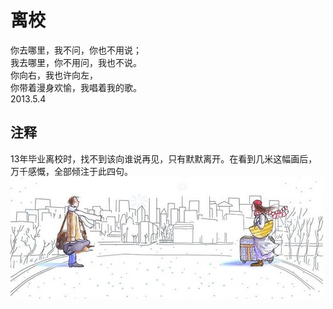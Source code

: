 # 离校</h2>   
   
你去哪里，我不问，你也不用说；   
我去哪里，你不用问，我也不说。   
你向右，我也许向左，   
你带着漫身欢愉，我唱着我的歌。   
2013.5.4   
   
## 注释
   
13年毕业离校时，找不到该向谁说再见，只有默默离开。在看到几米这幅画后，万千感慨，全部倾注于此四句。   
![fscj_lx](..\Images\fscj_lx.jpg)   